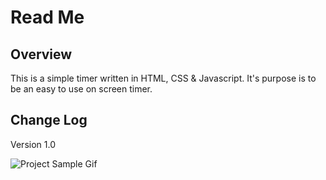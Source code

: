 # Read Me

## Overview 

This is a simple timer written in HTML, CSS & Javascript. It's purpose is to be an easy to use on screen timer. 


## Change Log
Version 1.0

![Project Sample Gif](https://https://github.com/virtualprodigy/simple-webpage-timer/blob/main/.readme_assets/gif/timer_nov_07_2022.gif)
